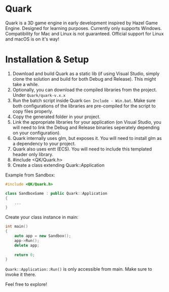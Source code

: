 # Quark

Quark is a 3D game engine in early development inspired by Hazel Game Engine.
Designed for learning purposes.
Currently only supports Windows. Compatibility for Mac and Linux is not guaranteed.
Official support for Linux and macOS is on it's way!

# Installation & Setup

1. Download and build Quark as a static lib (if using Visual Studio, simply clone the solution and build for both Debug and Release). This might take a while.
2. Optionally, you can download the compiled libraries from the project. Under `Quark/quark-v.x.x`
3. Run the batch script inside Quark `Gen Include - Win.bat`. Make sure both configurations of the libraries are pre-compiled for the script to copy files properly.
4. Copy the generated folder in your project.
5. Link the appropriate libraries for your application (on Visual Studio, you will need to link the Debug and Release binaries seperately depending on your configuration).
6. Quark internally uses glm, but exposes it. You will need to install glm as a dependency to your project.
7. Quark also uses entt (ECS). You will need to include this templated header only library.
8. #include <QK/Quark.h>
9. Create a class extending Quark::Application

Example from Sandbox:
```c++
#include <QK/Quark.h>

class SandboxGame : public Quark::Application
{
	...
}
```
	
Create your class instance in main:
```c++
int main()
{
	auto app = new Sandbox();
	app->Run();
	delete app;
	
	return 0;
}
```
`Quark::Application::Run()` is only accessible from main. Make sure to invoke it there.

Feel free to explore!
